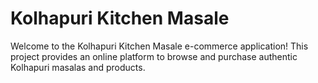 # Kolhapuri Kitchen Masale

Welcome to the Kolhapuri Kitchen Masale e-commerce application! This project provides an online platform to browse and purchase authentic Kolhapuri masalas and products.